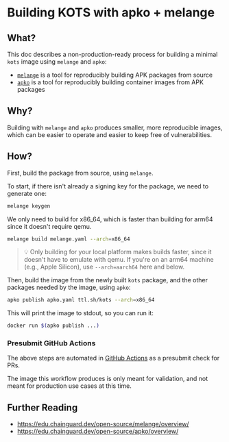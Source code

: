 # Building KOTS with apko + melange

## What?

This doc describes a non-production-ready process for building a minimal `kots` image using `melange` and `apko`:

- [`melange`](https://github.com/chainguard-dev/melange) is a tool for reproducibly building APK packages from source
- [`apko`](https://github.com/chainguard-dev/apko) is a tool for reproducibly building container images from APK packages

## Why?

Building with `melange` and `apko` produces smaller, more reproducible images, which can be easier to operate and easier to keep free of vulnerabilities.

## How?

First, build the package from source, using `melange`.

To start, if there isn't already a signing key for the package, we need to generate one:

```sh
melange keygen
```

We only need to build for x86_64, which is faster than building for arm64 since it doesn't require qemu.

```sh
melange build melange.yaml --arch=x86_64
```

> 💡 Only building for your local platform makes builds faster, since it doesn't have to emulate with qemu.
> If you're on an arm64 machine (e.g., Apple Silicon), use `--arch=aarch64` here and below.

Then, build the image from the newly built `kots` package, and the other packages needed by the image, using `apko`:

```sh
apko publish apko.yaml ttl.sh/kots --arch=x86_64
```

This will print the image to stdout, so you can run it:

```sh
docker run $(apko publish ...)
```

### Presubmit GitHub Actions

The above steps are automated in [GitHub Actions](./.github/actions/build-kotsadm-image/action.yml) as a presubmit check for PRs.

The image this workflow produces is only meant for validation, and not meant for production use cases at this time.

## Further Reading

- https://edu.chainguard.dev/open-source/melange/overview/
- https://edu.chainguard.dev/open-source/apko/overview/
